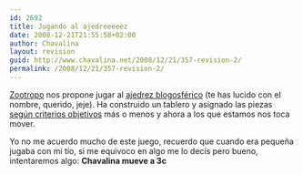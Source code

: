 ```yaml
---
id: 2692
title: Jugando al ajedreeeeez
date: 2008-12-21T21:55:58+02:00
author: Chavalina
layout: revision
guid: http://www.chavalina.net/2008/12/21/357-revision-2/
permalink: /2008/12/21/357-revision-2/
---
```

<a href="http://zootropo.f2o.org" target="_blank">Zootropo</a> nos propone jugar al <a href="http://zootropo.f2o.org/archivos/2005/03/03/ajedrez-blogosferico-ii/" target="_blank">ajedrez blogosférico</a> (te has lucido con el nombre, querido, jeje). Ha construido un tablero y asignado las piezas <a href="http://zootropo.f2o.org/archivos/2005/02/28/ajedrez-en-la-blogosfera/" target="_blank">según criterios objetivos</a> más o menos y ahora a los que estamos nos toca mover.

Yo no me acuerdo mucho de este juego, recuerdo que cuando era peque&ntilde;a jugaba con mi tío, si me equivoco en algo me lo decís pero bueno, intentaremos algo: **Chavalina mueve a 3c**